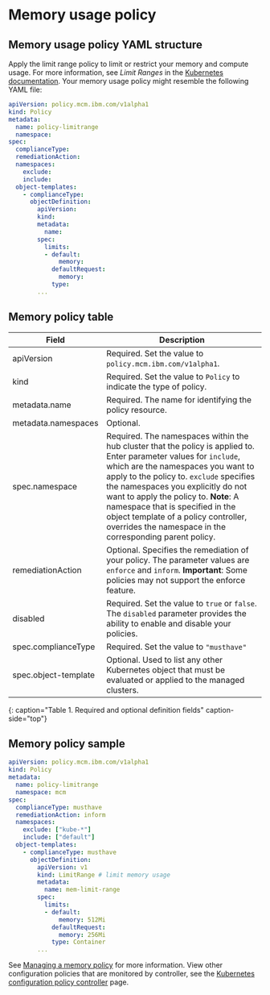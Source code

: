# Memory usage policy 

## Memory usage policy YAML structure

Apply the limit range policy to limit or restrict your memory and compute usage. For more information, see _Limit Ranges_ in the [Kubernetes documentation](https://kubernetes.io/docs/concepts/policy/limit-range/). Your memory usage policy might resemble the following YAML file:

   ```yaml
   apiVersion: policy.mcm.ibm.com/v1alpha1
   kind: Policy
   metadata:
     name: policy-limitrange
     namespace:
   spec:
     complianceType:
     remediationAction:
     namespaces:
       exclude:
       include:
     object-templates:
       - complianceType:
         objectDefinition:
           apiVersion:
           kind:
           metadata:
             name:
           spec:
             limits:
             - default:
                 memory:
               defaultRequest:
                 memory:
               type: 
           ...
   ```

## Memory policy table
<!--need to come back and revise according to the memory usage policy; currently a place holder-->

|Field|Description|
|-- | -- |
| apiVersion | Required. Set the value to `policy.mcm.ibm.com/v1alpha1`. <!--current place holder until this info is updated--> |
| kind | Required. Set the value to `Policy` to indicate the type of policy. |
| metadata.name | Required. The name for identifying the policy resource. |
| metadata.namespaces | Optional. |
| spec.namespace | Required. The namespaces within the hub cluster that the policy is applied to. Enter parameter values for `include`, which are the namespaces you want to apply to the policy to. `exclude` specifies the namespaces you explicitly do not want to apply the policy to. **Note**: A namespace that is specified in the object template of a policy controller, overrides the namespace in the corresponding parent policy.|
| remediationAction | Optional. Specifies the remediation of your policy. The parameter values are `enforce` and `inform`. **Important**: Some policies may not support the enforce feature.|
| disabled | Required. Set the value to `true` or `false`. The `disabled` parameter provides the ability to enable and disable your policies.|
| spec.complianceType | Required. Set the value to `"musthave"`|
| spec.object-template| Optional. Used to list any other Kubernetes object that must be evaluated or applied to the managed clusters. |
{: caption="Table 1. Required and optional definition fields" caption-side="top"}

## Memory policy sample

   ```yaml
   apiVersion: policy.mcm.ibm.com/v1alpha1
   kind: Policy
   metadata:
     name: policy-limitrange
     namespace: mcm 
   spec:
     complianceType: musthave
     remediationAction: inform
     namespaces:
       exclude: ["kube-*"]
       include: ["default"]
     object-templates:
       - complianceType: musthave
         objectDefinition:
           apiVersion: v1
           kind: LimitRange # limit memory usage
           metadata:
             name: mem-limit-range
           spec:
             limits:
             - default:
                 memory: 512Mi
               defaultRequest:
                 memory: 256Mi
               type: Container
           ...
   ```

See [Managing a memory policy](create_memory_policy.md) for more information. View other configuration policies that are monitored by controller, see the [Kubernetes configuration policy controller](config_policy_ctrl.md) page.

